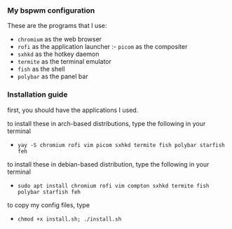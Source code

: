 ### My bspwm configuration

These are the programs that I use:

- ```chromium``` as the web browser
- ```rofi``` as the application launcher
:- ```picom``` as the compositer
- ```sxhkd``` as the hotkey daemon
- ```termite``` as the terminal emulator
- ```fish``` as the shell
- ```polybar``` as the panel bar

### Installation guide

first, you should have the applications I used.

to install these in arch-based distributions, type the following in your terminal
-    `yay -S chromium rofi vim picom sxhkd termite fish polybar starfish feh`

to install these in debian-based distribution, type the following in your terminal
-    `sudo apt install chromium rofi vim compton sxhkd termite fish polybar starfish feh`

to copy my config files, type
-    `chmod +x install.sh; ./install.sh`


